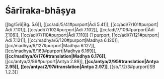 # Śārīraka-bhāṣya

[[bg/5/6|Bg. 5.6]], [[cc/adi/5/41#purport|Ādi 5.41]], [[cc/adi/7/101#purport|Ādi 7.101]], [[cc/adi/7/102#purport|Ādi 7.102]], [[cc/adi/7/106#purport|Ādi 7.106]], [[cc/adi/7/110#purport|Ādi 7.110]] (1 purport, [[cc/adi/7/121#purport|Ādi 7.121]], [[cc/madhya/6/120#purport|Madhya 6.120]], [[cc/madhya/6/127#purport|Madhya 6.127]], [[cc/madhya/6/169#purport|Madhya 6.169]], **[[cc/madhya/6/176#translation|Madhya 6.176]]**, [[cc/antya/2/89#purport|Antya 2.89]], **[[cc/antya/2/95#translation|Antya 2.95]]**, **[[cc/antya/2/97#translation|Antya 2.97]]**, [[sb/1/2/3#purport|SB 1.2.3]]

